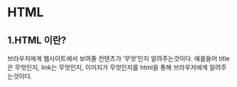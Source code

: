 # HTML

## 1.HTML 이란?

브라우저에게 웹사이트에서 보여줄 컨텐츠가 ‘무엇’인지 알려주는것이다.
예를들어 title은 무엇인지, link는 무엇인지, 이미지가 무엇인지를 html을 통해 브라우저에게 알려주는것이다.
